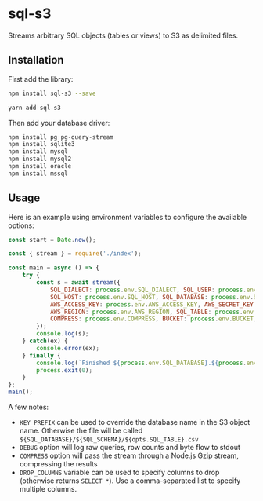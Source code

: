 # sql-s3
Streams arbitrary SQL objects (tables or views) to S3 as delimited files.

## Installation
First add the library:
```bash
npm install sql-s3 --save

yarn add sql-s3
```
Then add your database driver:
```bash
npm install pg pg-query-stream
npm install sqlite3
npm install mysql
npm install mysql2
npm install oracle
npm install mssql
```

## Usage
Here is an example using environment variables to configure the available options:
```javascript
const start = Date.now();

const { stream } = require('./index');

const main = async () => {
    try {
        const s = await stream({
            SQL_DIALECT: process.env.SQL_DIALECT, SQL_USER: process.env.SQL_USER, SQL_PASSWORD: process.env.SQL_PASSWORD,
            SQL_HOST: process.env.SQL_HOST, SQL_DATABASE: process.env.SQL_DATABASE, DEBUG: process.env.DEBUG,
            AWS_ACCESS_KEY: process.env.AWS_ACCESS_KEY, AWS_SECRET_KEY: process.env.AWS_SECRET_KEY,
            AWS_REGION: process.env.AWS_REGION, SQL_TABLE: process.env.SQL_TABLE, SQL_SCHEMA: process.env.SQL_SCHEMA,
            COMPRESS: process.env.COMPRESS, BUCKET: process.env.BUCKET, KEY_PREFIX: process.env.KEY_PREFIX
        });
        console.log(s);
    } catch(ex) {
        console.error(ex);
    } finally {
        console.log(`Finished ${process.env.SQL_DATABASE}.${process.env.SQL_SCHEMA}.${process.env.SQL_TABLE} in ${Date.now() - start} ms`);
        process.exit(0);
    }
};
main();
```
A few notes:
* `KEY_PREFIX` can be used to override the database name in the S3 object name. Otherwise the file will be called `${SQL_DATABASE}/${SQL_SCHEMA}/${opts.SQL_TABLE}.csv`
* `DEBUG` option will log raw queries, row counts and byte flow to stdout
* `COMPRESS` option will pass the stream through a Node.js Gzip stream, compressing the results
* `DROP_COLUMNS` variable can be used to specify columns to drop (otherwise returns `SELECT *`). Use a comma-separated list to specify multiple columns.